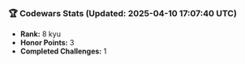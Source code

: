 ### 🏆 Codewars Stats (Updated: 2025-04-10 17:07:40 UTC)

- **Rank:** 8 kyu
- **Honor Points:** 3
- **Completed Challenges:** 1
